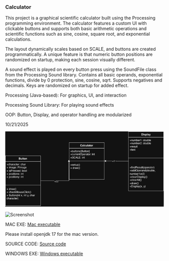 ### Calculator ###



This project is a graphical scientific calculator built using the Processing programming environment. The calculator features a custom UI with clickable buttons and supports both basic arithmetic operations and scientific functions such as sine, cosine, square root, and exponential calculations.

The layout dynamically scales based on SCALE, and buttons are created programmatically. A unique feature is that numeric button positions are randomized on startup, making each session visually different.

A sound effect is played on every button press using the SoundFile class from the Processing Sound library.
Contains all basic operands, exponential functions, divide by 0 protection, sine, cosine, sqrt. Supports negatives and decimals.
Keys are randomized on startup for added effect.

Processing (Java-based): For graphics, UI, and interaction

Processing Sound Library: For playing sound effects

OOP: Button, Display, and operator handling are modularized

10/21/2025


![UML diagram](src/calculator/calculator(1).png)


![Screenshot](https://github.com/user-attachments/assets/884ec9b8-22f3-4720-b739-7fa2cb08c1bc)

MAC EXE:
[Mac executable](https://github.com/SeaPickle755/Portfolio/tree/main/src/calculator/macos-aarch64.zip)

Please install openjdk 17 for the mac version.


SOURCE CODE: 
[Source code](https://github.com/SeaPickle755/Portfolio/tree/main/src/calculator)

WINDOWS EXE:
[Windows executable](https://github.com/SeaPickle755/Portfolio/tree/main/src/calculator/windows-amd64.zip)
